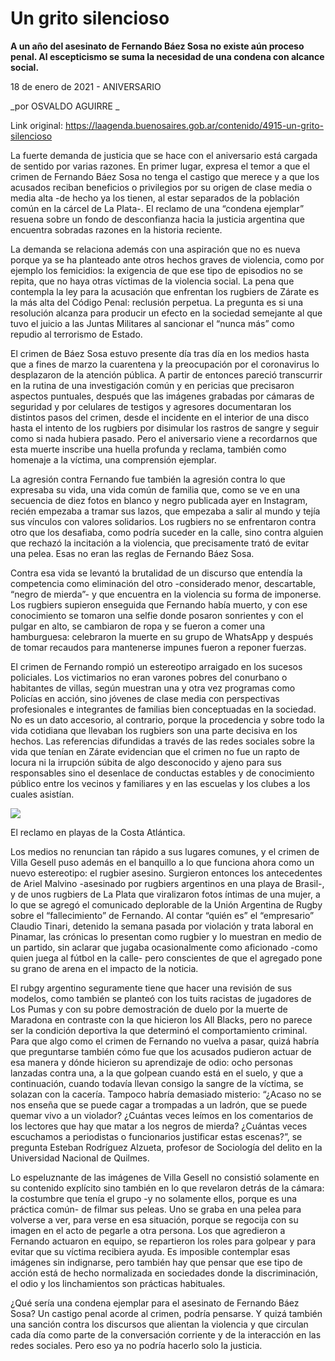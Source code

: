 # Un grito silencioso

**A un año del asesinato de Fernando Báez Sosa no existe aún proceso penal. Al escepticismo se suma la necesidad de una condena con alcance social.**

18 de enero de 2021 - ANIVERSARIO

_por OSVALDO AGUIRRE _

Link original: https://laagenda.buenosaires.gob.ar/contenido/4915-un-grito-silencioso



La fuerte demanda de justicia que se hace con el aniversario está cargada de sentido por varias razones. En primer lugar, expresa el temor a que el crimen de Fernando Báez Sosa no tenga el castigo que merece y a que los acusados reciban beneficios o privilegios por su origen de clase media o media alta -de hecho ya los tienen, al estar separados de la población común en la cárcel de La Plata-. El reclamo de una “condena ejemplar” resuena sobre un fondo de desconfianza hacia la justicia argentina que encuentra sobradas razones en la historia reciente.




La demanda se relaciona además con una aspiración que no es nueva porque ya se ha planteado ante otros hechos graves de violencia, como por ejemplo los femicidios: la exigencia de que ese tipo de episodios no se repita, que no haya otras víctimas de la violencia social. La pena que contempla la ley para la acusación que enfrentan los rugbiers de Zárate es la más alta del Código Penal: reclusión perpetua. La pregunta es si una resolución alcanza para producir un efecto en la sociedad semejante al que tuvo el juicio a las Juntas Militares al sancionar el “nunca más” como repudio al terrorismo de Estado.




El crimen de Báez Sosa estuvo presente día tras día en los medios hasta que a fines de marzo la cuarentena y la preocupación por el coronavirus lo desplazaron de la atención pública. A partir de entonces pareció transcurrir en la rutina de una investigación común y en pericias que precisaron aspectos puntuales, después que las imágenes grabadas por cámaras de seguridad y por celulares de testigos y agresores documentaran los distintos pasos del crimen, desde el incidente en el interior de una disco hasta el intento de los rugbiers por disimular los rastros de sangre y seguir como si nada hubiera pasado. Pero el aniversario viene a recordarnos que esta muerte inscribe una huella profunda y reclama, también como homenaje a la víctima, una comprensión ejemplar.




La agresión contra Fernando fue también la agresión contra lo que expresaba su vida, una vida común de familia que, como se ve en una secuencia de diez fotos en blanco y negro publicada ayer en Instagram, recién empezaba a tramar sus lazos, que empezaba a salir al mundo y tejía sus vínculos con valores solidarios. Los rugbiers no se enfrentaron contra otro que los desafiaba, como podría suceder en la calle, sino contra alguien que rechazó la incitación a la violencia, que precisamente trató de evitar una pelea. Esas no eran las reglas de Fernando Báez Sosa.




Contra esa vida se levantó la brutalidad de un discurso que entendía la competencia como eliminación del otro -considerado menor, descartable, “negro de mierda”- y que encuentra en la violencia su forma de imponerse. Los rugbiers supieron enseguida que Fernando había muerto, y con ese conocimiento se tomaron una selfie donde posaron sonrientes y con el pulgar en alto, se cambiaron de ropa y se fueron a comer una hamburguesa: celebraron la muerte en su grupo de WhatsApp y después de tomar recaudos para mantenerse impunes fueron a reponer fuerzas.




El crimen de Fernando rompió un estereotipo arraigado en los sucesos policiales. Los victimarios no eran varones pobres del conurbano o habitantes de villas, según muestran una y otra vez programas como Policías en acción, sino jóvenes de clase media con perspectivas profesionales e integrantes de familias bien conceptuadas en la sociedad. No es un dato accesorio, al contrario, porque la procedencia y sobre todo la vida cotidiana que llevaban los rugbiers son una parte decisiva en los hechos. Las referencias difundidas a través de las redes sociales sobre la vida que tenían en Zárate evidencian que el crimen no fue un rapto de locura ni la irrupción súbita de algo desconocido y ajeno para sus responsables sino el desenlace de conductas estables y de conocimiento público entre los vecinos y familiares y en las escuelas y los clubes a los cuales asistían.




![](https://cdn.flowlikemusic.com/files/images/45323/e6a9c790-ad3b-4e19-83b8-f37202b808ac.jpg)




El reclamo en playas de la Costa Atlántica.




Los medios no renuncian tan rápido a sus lugares comunes, y el crimen de Villa Gesell puso además en el banquillo a lo que funciona ahora como un nuevo estereotipo: el rugbier asesino. Surgieron entonces los antecedentes de Ariel Malvino -asesinado por rugbiers argentinos en una playa de Brasil-, y de unos rugbiers de La Plata que viralizaron fotos íntimas de una mujer, a lo que se agregó el comunicado deplorable de la Unión Argentina de Rugby sobre el “fallecimiento” de Fernando. Al contar “quién es” el “empresario” Claudio Tinari, detenido la semana pasada por violación y trata laboral en Pinamar, las crónicas lo presentan como rugbier y lo muestran en medio de un partido, sin aclarar que jugaba ocasionalmente como aficionado -como quien juega al fútbol en la calle- pero conscientes de que el agregado pone su grano de arena en el impacto de la noticia.




El rubgy argentino seguramente tiene que hacer una revisión de sus modelos, como también se planteó con los tuits racistas de jugadores de Los Pumas y con su pobre demostración de duelo por la muerte de Maradona en contraste con la que hicieron los All Blacks, pero no parece ser la condición deportiva la que determinó el comportamiento criminal. Para que algo como el crimen de Fernando no vuelva a pasar, quizá habría que preguntarse también cómo fue que los acusados pudieron actuar de esa manera y dónde hicieron su aprendizaje de odio: ocho personas lanzadas contra una, a la que golpean cuando está en el suelo, y que a continuación, cuando todavía llevan consigo la sangre de la víctima, se solazan con la cacería. Tampoco habría demasiado misterio: “¿Acaso no se nos enseña que se puede cagar a trompadas a un ladrón, que se puede quemar vivo a un violador? ¿Cuántas veces leímos en los comentarios de los lectores que hay que matar a los negros de mierda? ¿Cuántas veces escuchamos a periodistas o funcionarios justificar estas escenas?”, se pregunta Esteban Rodríguez Alzueta, profesor de Sociología del delito en la Universidad Nacional de Quilmes.




Lo espeluznante de las imágenes de Villa Gesell no consistió solamente en su contenido explícito sino también en lo que revelaron detrás de la cámara: la costumbre que tenía el grupo -y no solamente ellos, porque es una práctica común- de filmar sus peleas. Uno se graba en una pelea para volverse a ver, para verse en esa situación, porque se regocija con su imagen en el acto de pegarle a otra persona. Los que agredieron a Fernando actuaron en equipo, se repartieron los roles para golpear y para evitar que su víctima recibiera ayuda. Es imposible contemplar esas imágenes sin indignarse, pero también hay que pensar que ese tipo de acción está de hecho normalizada en sociedades donde la discriminación, el odio y los linchamientos son prácticas habituales.




¿Qué sería una condena ejemplar para el asesinato de Fernando Báez Sosa? Un castigo penal acorde al crimen, podría pensarse. Y quizá también una sanción contra los discursos que alientan la violencia y que circulan cada día como parte de la conversación corriente y de la interacción en las redes sociales. Pero eso ya no podría hacerlo solo la justicia.



